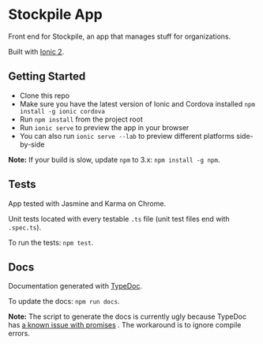 # Stockpile App
Front end for Stockpile, an app that manages stuff for organizations.

Built with [Ionic 2](https://github.com/driftyco/ionic).

## Getting Started
- Clone this repo
- Make sure you have the latest version of Ionic and Cordova installed `npm install -g ionic cordova`
- Run `npm install` from the project root
- Run `ionic serve` to preview the app in your browser
- You can also run `ionic serve --lab` to preview different platforms side-by-side

**Note:** If your build is slow, update `npm` to 3.x: `npm install -g npm`.

## Tests
App tested with Jasmine and Karma on Chrome.

Unit tests located with every testable `.ts` file (unit test files end with `.spec.ts`).

To run the tests: `npm test`.

## Docs
Documentation generated with [TypeDoc](https://github.com/TypeStrong/typedoc).

To update the docs: `npm run docs`.

**Note:** The script to generate the docs is currently ugly because TypeDoc has [a known issue with promises](https://github.com/TypeStrong/typedoc/issues/327) . The workaround is to ignore compile errors.
